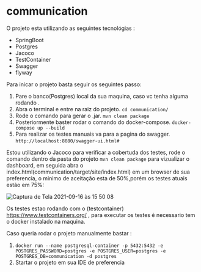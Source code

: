 # communication

O projeto esta utilizando as seguintes tecnológias :

* SpringBoot
* Postgres
* Jacoco 
* TestContainer
* Swagger
* flyway

Para inicar o projeto basta seguir os seguintes passo:

1. Pare o banco(Postgres) local da sua maquina, caso vc tenha alguma rodando .
2. Abra o terminal e entre na raiz do projeto. `cd communication/`
3. Rode o comando para gerar o .jar. `mvn clean package`
4. Posteriormente baster rodar o comando do docker-compose. `docker-compose up --build`
5. Para realizar os testes manuais va para a pagina do swagger. `http://localhost:8080/swagger-ui.html#`

Estou utilizando o Jacoco para verificar a cobertuda dos testes, rode o comando dentro da pasta do projeto `mvn clean package` para vizualizar o dashboard, em seguida abra o index.html(communication/target/site/index.html) em um browser de sua preferencia, o minimo de aceitação esta de 50%,porém os testes atuais estão em 75%:

![Captura de Tela 2021-09-16 às 15 50 08](https://user-images.githubusercontent.com/6809575/133668590-4dc889fe-42de-4b5c-90ae-0ee2e92eaa63.png)


Os testes estao rodando com o (testcontainer) https://www.testcontainers.org/ ,  para executar os testes é necessario tem o docker instalado na maquina.


Caso queria rodar o projeto manualmente bastar : 

1. `docker run --name postgresql-container -p 5432:5432 -e POSTGRES_PASSWORD=postgres -e POSTGRES_USER=postgres -e POSTGRES_DB=communication -d postgres`
2. Startar  o projeto em sua IDE de preferencia
